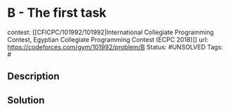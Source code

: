 # B - The first task

contest: [[CFICPC/101992/101992|International Collegiate Programming Contest, Egyptian Collegiate Programming Contest (ECPC 2018)]]
url: https://codeforces.com/gym/101992/problem/B
Status: #UNSOLVED
Tags: #

## Description

## Solution

